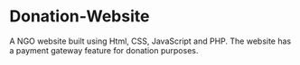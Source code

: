 # Donation-Website
A NGO website built using Html, CSS, JavaScript and PHP. The website has a payment gateway feature for donation purposes.
